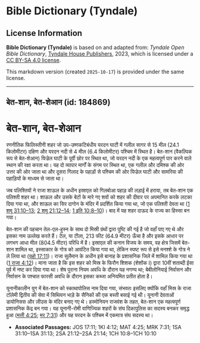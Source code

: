 # Bible Dictionary (Tyndale)

## License Information

**Bible Dictionary (Tyndale)** is based on and adapted from: _Tyndale Open Bible Dictionary_, [Tyndale House Publishers](https://tyndaleopenresources.com/), 2023, which is licensed under a [CC BY-SA 4.0 license](https://creativecommons.org/licenses/by-sa/4.0/legalcode.en).

This markdown version (created `2025-10-17`) is provided under the same license.



--------------------------------

## बेत-शान, बेत-शेआन (id: 184869)

बेत\-शान, बेत\-शेआन
===================

रणनीतिक फिलिस्तीनी शहर जो उप\-उष्णकटिबंधीय यरदन घाटी में गलील सागर से 15 मील (24\.1 किलोमीटर) दक्षिण और यरदन नदी से 4 मील (6\.4 किलोमीटर) पश्चिम में स्थित है। बेत\-शान (वैकल्पिक रूप से बेत\-शेआन) यिज्रेल घाटी के पूर्वी छोर पर स्थित था, जो यरदन नदी के एक महत्वपूर्ण पार करने वाले स्थान की रक्षा करता था। यह दो व्यापार मार्गों के संगम पर स्थित था, एक गलील और दमिश्क की ओर उत्तर की ओर जाता था और दूसरा गिलाद के पहाड़ों से पश्चिम की ओर यिज्रेल घाटी और सामरिया की पहाड़ियों के माध्यम से जाता था।

जब पलिश्तियों ने राजा शाऊल के अधीन इस्राएल को गिलबोआ पहाड़ की लड़ाई में हराया, तब बेत\-शान एक पलिश्ती शहर था। शाऊल और उसके बेटों के मारे गए शवों को शहर की दीवार पर अपमानित करके लटका दिया गया था, और शाऊल का सिर दागोन के मंदिर में प्रदर्शित किया गया था, जो एक पलिश्ती देवता था ([1 शमू 31:10–13](https://ref.ly/1Sam31:10-1Sam31:13); [2 शमू 21:12–14](https://ref.ly/2Sam21:12-2Sam21:14); [1 इति 10:8–10](https://ref.ly/1Chr10:8-1Chr10:10))। बाद में यह शहर दाऊद के राज्य का हिस्सा बन गया।

बेत\-शान की पहचान तेल\-एल\-हुस्न के साथ दो मिस्री ग्रंथों द्वारा पुष्टि की गई है जो वहाँ पाए गए थे और इसका नाम उल्लेख करते हैं। टेल, या टीला, 213 फीट (64\.9 मीटर) ऊँचा है और इसके आधार पर लगभग आधा मील (804\.5 मीटर) परिधि में है। इस्राएल की कनान विजय के समय, वह क्षेत्र जिसमें बेत\-शान शामिल था, इस्साकार के गोत्र को आवंटित किया गया था, लेकिन स्पष्ट रूप से इसे मनश्शे के गोत्र ने ले लिया था ([यहो 17:11](https://ref.ly/Josh17:11))। राजा सुलैमान के अधीन इसे बानाह के प्रशासनिक जिले में शामिल किया गया था ([1 राजा 4:12](https://ref.ly/1Kgs4:12))। माना जाता है कि इस शहर को मिस्र के फिरौन शिशक (शेशोंक I) द्वारा 10वीं शताब्दी ईसा पूर्व में नष्ट कर दिया गया था। शेष पुराना नियम अवधि के दौरान यह नगण्य था; बेबीलोनियाई निर्वासन और निर्वासन के पश्चात फारसी अवधि के दौरान इसका कब्जा अनियमित प्रतीत होता है। 

यूनानीकालीन युग में बेत\-शान को स्काथापोलिस नाम दिया गया, संभवतः इसलिए क्योंकि वहाँ मिस्र के राजा टॉलेमी द्वितीय की सेवा में सिथियन भाड़े के सैनिकों की एक बस्ती बसाई गई थी। यूनानी देवताओं डायोनिसस और ज़ीउस के मंदिर बनाए गए थे। हस्मोनियन राजवंश के तहत, बेत\-शान एक महत्वपूर्ण प्रशासनिक केंद्र बन गया। यह यूनानी\-रोमी वाणिज्यिक शहरों के संघ दिकापुलिस का सदस्य बनकर समृद्ध हुआ ([मत्ती 4:25](https://ref.ly/Matt4:25); [मर 7:31](https://ref.ly/Mark7:31)) और यह यरदन के पश्चिम में एकमात्र संघ सदस्य था।

* **Associated Passages:** JOS 17:11; 1KI 4:12; MAT 4:25; MRK 7:31; 1SA 31:10–1SA 31:13; 2SA 21:12–2SA 21:14; 1CH 10:8–1CH 10:10

